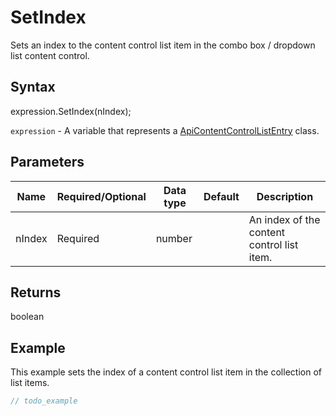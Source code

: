 # SetIndex

Sets an index to the content control list item in the combo box / dropdown list content control.

## Syntax

expression.SetIndex(nIndex);

`expression` - A variable that represents a [ApiContentControlListEntry](../ApiContentControlListEntry.md) class.

## Parameters

| **Name** | **Required/Optional** | **Data type** | **Default** | **Description** |
| ------------- | ------------- | ------------- | ------------- | ------------- |
| nIndex | Required | number |  | An index of the content control list item. |

## Returns

boolean

## Example

This example sets the index of a content control list item in the collection of list items.

```javascript
// todo_example
```
